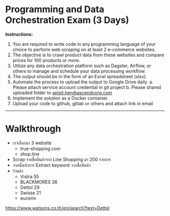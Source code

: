 # Programming and Data Orchestration Exam (3 Days)

**Instructions:**

1.  You are required to write code in any programming language of your choice to perform web scraping on at least 2 e-commerce websites.
2.  The objective is to crawl product data from these websites and compare prices for 100 products or more.
3.  Utilize any data orchestration platform such as Dagster, Airflow, or others to manage and schedule your data processing workflow.
4.  The output should be in the form of an Excel spreadsheet (xlsx).
5.  Automate the process to upload the output to Google Drive daily.
    a.  Please attach service account credential in git project
    b.  Please shared uploaded folder to apisit.hen@ascendcorp.com
6.  Implement the solution as a Docker container.
7.  Upload your code to github, gitlab or others and attach link in email

---

# Walkthrough
- เราเลือกมา 3 website
  - true-shopping.com
  - shop.line
- Scrap รายชื่อสินค้าจาก Line Shopping มา 200 รายการ
- จากนั้นทำการ Extract keyword จากชื่อสินค้า
- ร้านค้า
  - Vistra 55
  - BLACKMORES 36 
  - Dettol 29
  - Swisse 21
  - eucerin

https://www.watsons.co.th/en/search?text=Dettol